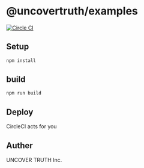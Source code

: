 # @uncovertruth/examples

[![Circle CI](https://circleci.com/gh/uncovertruth/examples/tree/master.svg?style=svg&circle-token=fad4ca39a64b81469f6ba608928111e624729417)](https://circleci.com/gh/uncovertruth/examples/tree/master)

## Setup

```sh
npm install
```

## build

```sh
npm run build
```

## Deploy

CircleCI acts for you

## Auther

UNCOVER TRUTH Inc.
